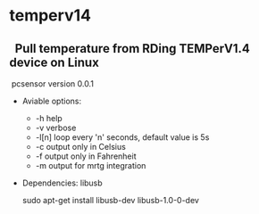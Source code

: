 temperv14
=========
​
​
Pull temperature from RDing TEMPerV1.4 device on Linux
------------------------------------------------------
​
pcsensor version 0.0.1
  * Aviable options:
    * -h help
    * -v verbose
    * -l[n] loop every 'n' seconds, default value is 5s
    * -c output only in Celsius
    * -f output only in Fahrenheit
    * -m output for mrtg integration
​
* Dependencies:
libusb

   sudo apt-get install libusb-dev libusb-1.0-0-dev
